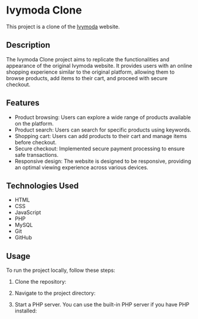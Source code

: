 # Ivymoda Clone

This project is a clone of the [Ivymoda](https://ivymoda.com/) website.

## Description

The Ivymoda Clone project aims to replicate the functionalities and appearance of the original Ivymoda website. It provides users with an online shopping experience similar to the original platform, allowing them to browse products, add items to their cart, and proceed with secure checkout.

## Features

- Product browsing: Users can explore a wide range of products available on the platform.
- Product search: Users can search for specific products using keywords.
- Shopping cart: Users can add products to their cart and manage items before checkout.
- Secure checkout: Implemented secure payment processing to ensure safe transactions.
- Responsive design: The website is designed to be responsive, providing an optimal viewing experience across various devices.

## Technologies Used

- HTML
- CSS
- JavaScript
- PHP
- MySQL
- Git
- GitHub

## Usage

To run the project locally, follow these steps:

1. Clone the repository:

2. Navigate to the project directory:

3. Start a PHP server. You can use the built-in PHP server if you have PHP installed:

